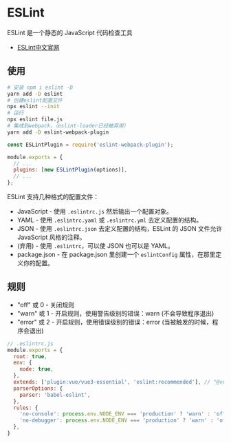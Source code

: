 # ESLint

ESLint 是一个静态的 JavaScript 代码检查工具

- [ESLint中文官网](https://eslint.bootcss.com/docs/user-guide/getting-started)



## 使用

```bash
# 安装 npm i eslint -D
yarn add -D eslint
# 创建eslint配置文件
npx eslint --init
# 运行
npx eslint file.js
# 集成到webpack，（eslint-loader已经被弃用）
yarn add -D eslint-webpack-plugin
```

```js
const ESLintPlugin = require('eslint-webpack-plugin');

module.exports = {
  // ...
  plugins: [new ESLintPlugin(options)],
  // ...
};
```

ESLint 支持几种格式的配置文件：

- JavaScript - 使用 `.eslintrc.js` 然后输出一个配置对象。
- YAML - 使用 `.eslintrc.yaml` 或 `.eslintrc.yml` 去定义配置的结构。
- JSON - 使用 `.eslintrc.json` 去定义配置的结构，ESLint 的 JSON 文件允许 JavaScript 风格的注释。
- (弃用) - 使用 `.eslintrc`，可以使 JSON 也可以是 YAML。
- package.json - 在 package.json 里创建一个 `eslintConfig` 属性，在那里定义你的配置。

## 规则

- "off" 或 0 - 关闭规则
- "warn" 或 1 - 开启规则，使用警告级别的错误：warn (不会导致程序退出)
- "error" 或 2 - 开启规则，使用错误级别的错误：error (当被触发的时候，程序会退出)


```js
// .eslintrc.js
module.exports = {
  root: true,
  env: {
    node: true,
  },
  extends: ['plugin:vue/vue3-essential', 'eslint:recommended'], // "@vue/prettier"
  parserOptions: {
    parser: 'babel-eslint',
  },
  rules: {
    'no-console': process.env.NODE_ENV === 'production' ? 'warn' : 'off',
    'no-debugger': process.env.NODE_ENV === 'production' ? 'warn' : 'off',
  },
}
```